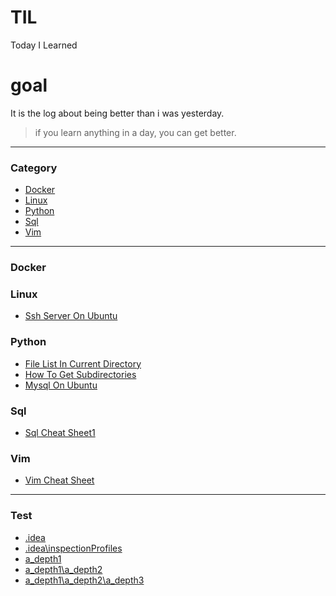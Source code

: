 # TIL

Today I Learned

# goal
It is the log about being better than i was yesterday.  

> if you learn anything in a day, you can get better.

---  

### Category

* [Docker](#docker)
* [Linux](#linux)
* [Python](#python)
* [Sql](#sql)
* [Vim](#vim)

---

### Docker

### Linux
- [Ssh Server On Ubuntu](linux/ssh-server-on-ubuntu.md)

### Python
- [File List In Current Directory](python/file-list-in-current-directory.md)
- [How To Get Subdirectories](python/how-to-get-subdirectories.md)
- [Mysql On Ubuntu](python/mysql-on-ubuntu.md)

### Sql
- [Sql Cheat Sheet1](sql/sql-cheat-sheet1.md)

### Vim
- [Vim Cheat Sheet](vim/vim-cheat-sheet.md)

---

### Test

* [.idea](#.idea)
* [.idea\inspectionProfiles](#.idea/inspectionprofiles)
* [a_depth1](#a_depth1)
* [a_depth1\a_depth2](#a_depth1/a_depth2)
* [a_depth1\a_depth2\a_depth3](#a_depth1/a_depth2/a_depth3)
